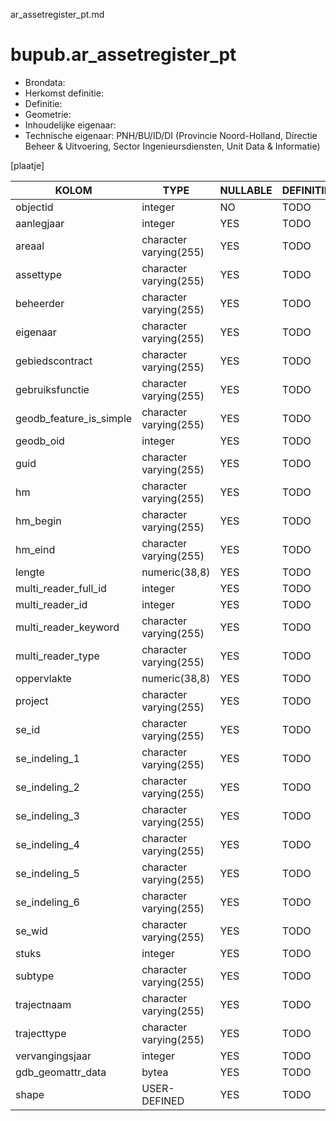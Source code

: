 ar_assetregister_pt.md

# bupub.ar_assetregister_pt


* Brondata: 
* Herkomst definitie: 
* Definitie: 
* Geometrie: 
* Inhoudelijke eigenaar: 
* Technische eigenaar: PNH/BU/ID/DI (Provincie Noord-Holland, Directie Beheer & Uitvoering, Sector Ingenieursdiensten, Unit Data & Informatie)

[plaatje]


|KOLOM                            |TYPE                       |NULLABLE|DEFINITIE|
|------                           |----                       |-----   |-----    |
|objectid                         |integer                    |NO      |TODO|
|aanlegjaar                       |integer                    |YES     |TODO|
|areaal                           |character varying(255)     |YES     |TODO|
|assettype                        |character varying(255)     |YES     |TODO|
|beheerder                        |character varying(255)     |YES     |TODO|
|eigenaar                         |character varying(255)     |YES     |TODO|
|gebiedscontract                  |character varying(255)     |YES     |TODO|
|gebruiksfunctie                  |character varying(255)     |YES     |TODO|
|geodb_feature_is_simple          |character varying(255)     |YES     |TODO|
|geodb_oid                        |integer                    |YES     |TODO|
|guid                             |character varying(255)     |YES     |TODO|
|hm                               |character varying(255)     |YES     |TODO|
|hm_begin                         |character varying(255)     |YES     |TODO|
|hm_eind                          |character varying(255)     |YES     |TODO|
|lengte                           |numeric(38,8)              |YES     |TODO|
|multi_reader_full_id             |integer                    |YES     |TODO|
|multi_reader_id                  |integer                    |YES     |TODO|
|multi_reader_keyword             |character varying(255)     |YES     |TODO|
|multi_reader_type                |character varying(255)     |YES     |TODO|
|oppervlakte                      |numeric(38,8)              |YES     |TODO|
|project                          |character varying(255)     |YES     |TODO|
|se_id                            |character varying(255)     |YES     |TODO|
|se_indeling_1                    |character varying(255)     |YES     |TODO|
|se_indeling_2                    |character varying(255)     |YES     |TODO|
|se_indeling_3                    |character varying(255)     |YES     |TODO|
|se_indeling_4                    |character varying(255)     |YES     |TODO|
|se_indeling_5                    |character varying(255)     |YES     |TODO|
|se_indeling_6                    |character varying(255)     |YES     |TODO|
|se_wid                           |character varying(255)     |YES     |TODO|
|stuks                            |integer                    |YES     |TODO|
|subtype                          |character varying(255)     |YES     |TODO|
|trajectnaam                      |character varying(255)     |YES     |TODO|
|trajecttype                      |character varying(255)     |YES     |TODO|
|vervangingsjaar                  |integer                    |YES     |TODO|
|gdb_geomattr_data                |bytea                      |YES     |TODO|
|shape                            |USER-DEFINED               |YES     |TODO|
